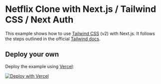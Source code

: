 # Netflix Clone with Next.js / Tailwind CSS / Next Auth

This example shows how to use [Tailwind CSS](https://tailwindcss.com/) (v2) with Next.js. It follows the steps outlined in the official [Tailwind docs](https://tailwindcss.com/docs/guides/nextjs).

## Deploy your own

Deploy the example using [Vercel](https://vercel.com?utm_source=github&utm_medium=readme&utm_campaign=next-example):

[![Deploy with Vercel](https://vercel.com/button)](https://vercel.com/new/git/external?repository-url=https://github.com/leerob/nextjs-netflix&project-name=nextjs-netflix&repository-name=nextjs-netflix)
